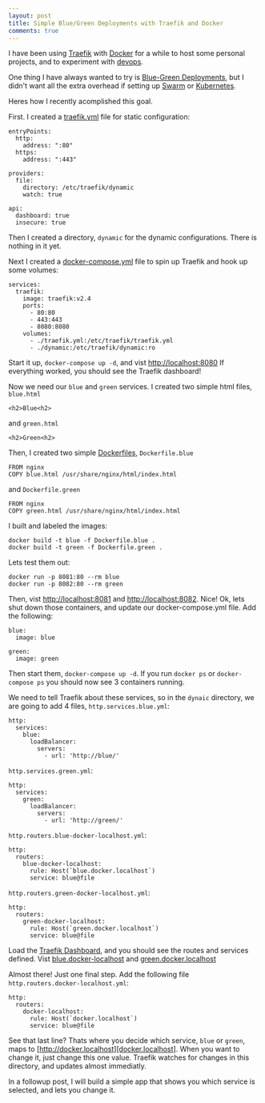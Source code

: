 ```yaml
---
layout: post
title: Simple Blue/Green Deployments with Traefik and Docker
comments: true
---
```


I have been using [Traefik][traefik] with [Docker][docker] for a while
to host some personal projects, and to experiment with [devops][devops].

One thing I have always wanted to try is [Blue-Green Deployments][blue-green-deployments],
but I didn't want all the extra overhead if setting up [Swarm][swarm] or [Kubernetes][kubernetes].

Heres how I recently acomplished this goal.

First. I created a [traefik.yml][traefik.yml] file for static configuration:

    entryPoints:
      http:
        address: ":80"
      https:
        address: ":443"

    providers:
      file:
        directory: /etc/traefik/dynamic
        watch: true

    api:
      dashboard: true
      insecure: true

Then I created a directory, `dynamic` for the dynamic configurations. There is nothing in it yet.

Next I created a [docker-compose.yml][docker-compose.yml] file to spin up Traefik and hook up
some volumes:

    services:
      traefik:
        image: traefik:v2.4
        ports:
          - 80:80
          - 443:443
          - 8080:8080
        volumes:
          - ./traefik.yml:/etc/traefik/traefik.yml
          - ./dynamic:/etc/traefik/dynamic:ro

Start it up, `docker-compose up -d`, and vist [http://localhost:8080][localhost]
If everything worked, you should see the Traefik dashboard!

Now we need our `blue` and `green` services.  I created two simple html files, `blue.html`

    <h2>Blue<h2>

and `green.html`

    <h2>Green<h2>

Then, I created two simple [Dockerfiles][dockerfile], `Dockerfile.blue`

    FROM nginx
    COPY blue.html /usr/share/nginx/html/index.html

and `Dockerfile.green`

    FROM nginx
    COPY green.html /usr/share/nginx/html/index.html

I built and labeled the images:

    docker build -t blue -f Dockerfile.blue .
    docker build -t green -f Dockerfile.green .

Lets test them out:

    docker run -p 8081:80 --rm blue
    docker run -p 8082:80 --rm green

Then, vist [http://localhost:8081][blue.localhost] and [http://localhost:8082][green.localhost].
Nice! Ok, lets shut down those containers, and update our docker-compose.yml file.
Add the following:

    blue:
      image: blue

    green:
      image: green

Then start them, `docker-compose up -d`. If you run `docker ps` or `docker-compose ps`
you should now see 3 containers running.

We need to tell Traefik about these services, so in the `dynaic` directory, we are going to add 4 files,
`http.services.blue.yml`:

    http:
      services:
        blue:
          loadBalancer:
            servers:
              - url: 'http://blue/'

`http.services.green.yml`:

    http:
      services:
        green:
          loadBalancer:
            servers:
              - url: 'http://green/'

`http.routers.blue-docker-localhost.yml`:

    http:
      routers:
        blue-docker-localhost:
          rule: Host(`blue.docker.localhost`)
          service: blue@file

`http.routers.green-docker-localhost.yml`:

    http:
      routers:
        green-docker-localhost:
          rule: Host(`green.docker.localhost`)
          service: blue@file

Load the [Traefik Dashboard][dashboard], and you should see the routes and services defined.
Vist [blue.docker-localhost][blue.docker.localhost] and [green.docker.localhost][green.docker.localhost]

Almost there! Just one final step. Add the following file
`http.routers.docker-localhost.yml`:

    http:
      routers:
        docker-localhost:
          rule: Host(`docker.localhost`)
          service: blue@file

See that last line? Thats where you decide which service, `blue` or `green`, maps to
[http://docker.localhost][docker.localhost].
When you want to change it, just change this one value. Traefik watches for changes in this directory, and updates
almost immediatly.

In a followup post, I will build a simple app that shows you which service is selected, and lets you change it.

[traefik]: https://traefik.io/traefik/
[docker]: https://www.docker.com/products/docker-desktop
[devops]: https://en.wikipedia.org/wiki/DevOps
[blue-green-deployments]: https://martinfowler.com/bliki/BlueGreenDeployment.html
[swarm]: https://docs.docker.com/engine/swarm/
[kubernetes]: https://kubernetes.io/
[traefik.yml]: https://doc.traefik.io/traefik/getting-started/configuration-overview/
[docker-compose.yml]: https://docs.docker.com/compose/compose-file/
[localhost]: http://localhost:8080
[dockerfile]: https://docs.docker.com/engine/reference/builder/
[blue.localhost]: http://localhost:8081
[green.localhost]: http://localhost:8081
[dashboard]: http://localhost:8080/dashboard/#/
[blue.docker.localhost]: http://blue.docker.localhost
[green.docker.localhost]: http://green.docker.localhost
[docker.localhost]: http://docker.localhost
